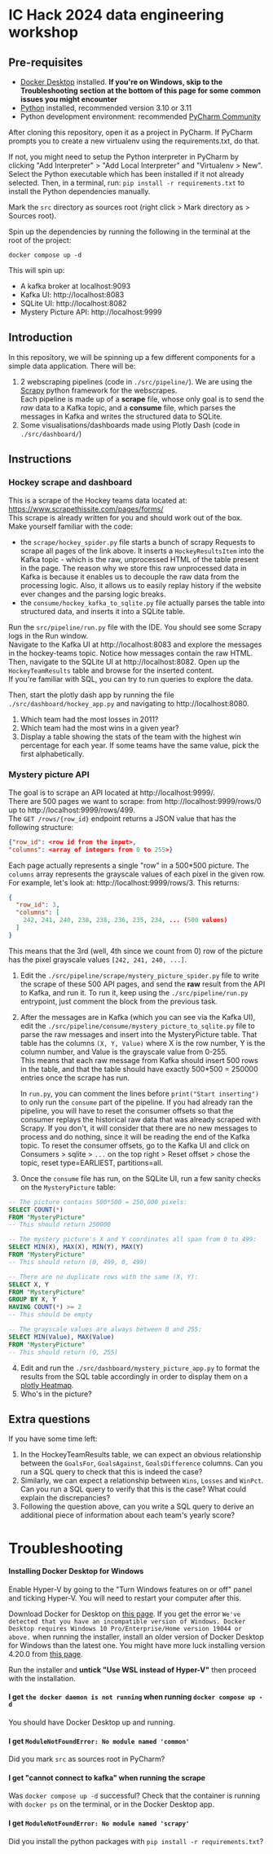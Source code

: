 # IC Hack 2024 data engineering workshop


## Pre-requisites

- [Docker Desktop](https://www.docker.com/products/docker-desktop/) installed. **If you're on Windows, skip to the Troubleshooting section at the bottom of this page for some common issues you might encounter**
- [Python](https://www.python.org/downloads/) installed, recommended version 3.10 or 3.11
- Python development environment: recommended [PyCharm Community](https://www.jetbrains.com/products/compare/?product=pycharm&product=pycharm-ce)

After cloning this repository, open it as a project in PyCharm. If PyCharm prompts you to create a new virtualenv using the requirements.txt, do that.

If not, you might need to setup the Python interpreter in PyCharm by clicking "Add Interpreter" > "Add Local Interpreter" and "Virtualenv > New". Select the Python executable which has been installed if it not already selected. Then, in a terminal, run: `pip install -r requirements.txt` to install the Python dependencies manually.

Mark the `src` directory as sources root (right click > Mark directory as > Sources root).

Spin up the dependencies by running the following in the terminal at the root of the project:
```
docker compose up -d
```
This will spin up:
- A kafka broker at localhost:9093
- Kafka UI: http://localhost:8083
- SQLite UI: http://localhost:8082
- Mystery Picture API: http://localhost:9999

## Introduction

In this repository, we will be spinning up a few different components for a simple data application. There will be:
1. 2 webscraping pipelines (code in `./src/pipeline/`). We are using the [Scrapy](https://scrapy.org/) python framework for the webscrapes.  
Each pipeline is made up of a **scrape** file, whose only goal is to send the
*raw* data to a Kafka topic, and a **consume** file, which parses the messages in Kafka
and writes the structured data to SQLite.
2. Some visualisations/dashboards made using Plotly Dash (code in `./src/dashboard/`)

## Instructions

### Hockey scrape and dashboard

This is a scrape of the Hockey teams data located at: https://www.scrapethissite.com/pages/forms/  
This scrape is already written for you and should work out of the box.  
Make yourself familiar with the code:
- the `scrape/hockey_spider.py` file starts a bunch of scrapy Requests to scrape all pages of the link above. It inserts a `HockeyResultsItem` into the Kafka topic - which is the raw, unprocessed HTML of the table present in the page.
The reason why we store this raw unprocessed data in Kafka is because it enables us to decouple the raw data from the processing logic. Also, it allows us to easily replay history if the website ever changes and the parsing logic breaks.
- the `consume/hockey_kafka_to_sqlite.py` file actually parses the table into structured data, and inserts it into a SQLite table.

Run the `src/pipeline/run.py` file with the IDE. You should see some Scrapy logs in the Run window.  
Navigate to the Kafka UI at http://localhost:8083 and explore the messages in the hockey-teams topic. Notice how messages contain the raw HTML.  
Then, navigate to the SQLite UI at http://localhost:8082. Open up the `HockeyTeamResults` table and browse for the inserted content.  
If you're familiar with SQL, you can try to run queries to explore the data.

Then, start the plotly dash app by running the file `./src/dashboard/hockey_app.py` and navigating to http://localhost:8080.

1) Which team had the most losses in 2011?
2) Which team had the most wins in a given year?
3) Display a table showing the stats of the team with the highest win percentage for each year. If some teams have the same value, pick the first alphabetically.

### Mystery picture API

The goal is to scrape an API located at http://localhost:9999/.  
There are 500 pages we want to scrape: from http://localhost:9999/rows/0 up to http://localhost:9999/rows/499.  
The `GET /rows/{row_id}` endpoint returns a JSON value that has the following structure:
```json
{"row_id": <row id from the input>,
"columns": <array of integers from 0 to 255>}
```
Each page actually represents a single "row" in a 500*500 picture. The `columns` array represents the grayscale values
of each pixel in the given row. 
For example, let's look at: http://localhost:9999/rows/3. This returns:
```json
{
  "row_id": 3,
  "columns": [
    242, 241, 240, 238, 238, 236, 235, 234, ... (500 values)
  ]
}
```
This means that the 3rd (well, 4th since we count from 0) row of the picture has the pixel grayscale values `[242, 241, 240, ...]`.  

1) Edit the `./src/pipeline/scrape/mystery_picture_spider.py` file to write the scrape of these 500 API pages, and send the **raw** result from the API to Kafka, and run it. To run it, keep using the `./src/pipeline/run.py` entrypoint, just comment the block from the previous task. 
2) After the messages are in Kafka (which you can see via the Kafka UI), edit the `./src/pipeline/consume/mystery_picture_to_sqlite.py` file to parse the raw messages and insert 
   into the MysteryPicture table. That table has the columns `(X, Y, Value)` where X is the row number, Y is the column number, and Value is the grayscale value from 0-255.  
   This means that each raw message from Kafka should insert 500 rows in the table, and that the table should have exactly 500*500 = 250000 entries once the scrape has run.

   In `run.py`, you can comment the lines before `print("Start inserting")` to only run the `consume` part of the pipeline. If you had already ran the pipeline, you will have to reset the consumer offsets so that the
   consumer replays the historical raw data that was already scraped with Scrapy. If you don't, it will consider that there are no new messages to process and do nothing, since it will be reading the end of the Kafka topic.
   To reset the consumer offsets, go to the Kafka UI and click on Consumers > sqlite > `...` on the top right > Reset offset > chose the topic, reset type=EARLIEST, partitions=all.
4) Once the `consume` file has run, on the SQLite UI, run a few sanity checks on the `MysteryPicture` table:
```sql
-- The picture contains 500*500 = 250,000 pixels:
SELECT COUNT(*)
FROM "MysteryPicture"
-- This should return 250000
```
```sql
-- The mystery picture's X and Y coordinates all span from 0 to 499:
SELECT MIN(X), MAX(X), MIN(Y), MAX(Y)
FROM "MysteryPicture"
-- This should return (0, 499, 0, 499)
```
```sql
-- There are no duplicate rows with the same (X, Y):
SELECT X, Y
FROM "MysteryPicture"
GROUP BY X, Y
HAVING COUNT(*) >= 2
-- This should be empty
```
```sql
-- The grayscale values are always between 0 and 255:
SELECT MIN(Value), MAX(Value)
FROM "MysteryPicture"
-- This should return (0, 255)
```
4) Edit and run the `./src/dashboard/mystery_picture_app.py` to format the results from the SQL table accordingly in order to display them on a [plotly Heatmap](https://plotly.github.io/plotly.py-docs/generated/plotly.graph_objects.Heatmap.html).
5) Who's in the picture?

## Extra questions
If you have some time left:
1) In the HockeyTeamResults table, we can expect an obvious relationship between the
`GoalsFor`, `GoalsAgainst`, `GoalsDifference` columns. Can you run a SQL query to check that this is indeed the case?
2) Similarly, we can expect a relationship between `Wins`, `Losses` and `WinPct`. Can you run a SQL query to verify that this is the case? What could explain the discrepancies?
3) Following the question above, can you write a SQL query to derive an additional piece of information about each team's yearly score?

# Troubleshooting

#### Installing Docker Desktop for Windows
Enable Hyper-V by going to the "Turn Windows features on or off" panel and ticking Hyper-V. You will need to restart your computer after this.

Download Docker for Desktop on [this page](https://www.docker.com/products/docker-desktop/). If you get the error `We've detected that you have an incompatible version of Windows. Docker Desktop requires Windows 10 Pro/Enterprise/Home version 19044 or above.` when running the installer, install an older version of Docker Desktop for Windows than the latest one. You might have more luck installing version 4.20.0 from [this page](https://docs.docker.com/desktop/release-notes/#4200).

Run the installer and **untick "Use WSL instead of Hyper-V"** then proceed with the installation.

#### I get `the docker daemon is not running` when running `docker compose up -d`

You should have Docker Desktop up and running.

#### I get `ModuleNotFoundError: No module named 'common'`
Did you mark `src` as sources root in PyCharm?

#### I get "cannot connect to kafka" when running the scrape
Was `docker compose up -d` successful? Check that the container is running with `docker ps` on the terminal, or in the Docker Desktop app. 

#### I get `ModuleNotFoundError: No module named 'scrapy'`
Did you install the python packages with `pip install -r requirements.txt`?
